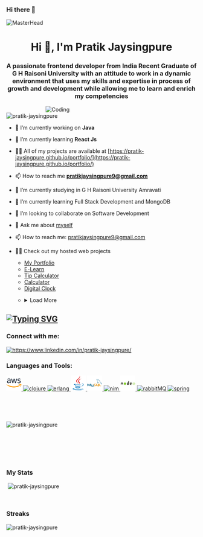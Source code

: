 ### Hi there 👋

<!--
**Pratik-Jaysingpure/Pratik-Jaysingpure** is a ✨ _special_ ✨ repository because its `README.md` (this file) appears on your GitHub profile.

Here are some ideas to get you started:

- 🔭 I’m currently working on ...
- 🌱 I’m currently learning ...
- 👯 I’m looking to collaborate on ...
- 🤔 I’m looking for help with ...
- 💬 Ask me about ...
- 📫 How to reach me: ...
- 😄 Pronouns: ...
- ⚡ Fun fact: ...
-->
![MasterHead](https://user-images.githubusercontent.com/109351602/202650321-7f4da361-f98f-4345-8df4-adf352a11322.gif)
<h1 align="center">Hi 👋, I'm Pratik Jaysingpure</h1>
<h3 align="center">A passionate frontend developer from India Recent Graduate of G H Raisoni University with an attitude to work in a dynamic environment that uses my skills and expertise in process of growth and development while allowing me to learn and enrich my competencies</h3>
<img align="right" alt="Coding" width="400" src="https://media.tenor.com/rePDfDWO3XoAAAAd/hacking.gif">


<p align="left"> <img src="https://komarev.com/ghpvc/?username=pratik-jaysingpure&label=Profile%20views&color=0e75b6&style=flat" alt="pratik-jaysingpure"/> </p>

- 🔭 I’m currently working on **Java**

- 🌱 I’m currently learning **React Js**

- 👨‍💻 All of my projects are available at [https://pratik-jaysingpure.github.io/portfolio/](https://pratik-jaysingpure.github.io/portfolio/)

- 📫 How to reach me **pratikjaysingpure9@gmail.com**
 
- 🔭 I’m currently studying in G H Raisoni University Amravati 
- 🌱 I’m currently learning Full Stack Development  and MongoDB
- 👯 I’m looking to collaborate on Software Development
- 💬 Ask me about [myself](https://pratik-jaysingpure.github.io/portfolio/)
- 📫 How to reach me: pratikjaysingpure9@gmail.com
- 👨‍💻 Check out my hosted web projects  
   - [My Portfolio ](https://pratik-jaysingpure.github.io/portfolio/)
   - [E-Learn ](https://pratik-jaysingpure.github.io/E-learn/)  
   - [Tip Calculator](https://pratik-jaysingpure.github.io/Tip-Calculator/) 
   - [Calculator](https://pratik-jaysingpure.github.io/calculator/)
   - [Digital Clock](https://pratik-jaysingpure.github.io/digital-clock/)
<ul><ul><li><details>
<summary>Load More</summary>
     <ul>
    <li><a href="https://pratik-jaysingpure.github.io/to-do/">To-DO List</a></li>
    <li><a href="https://pratik-jaysingpure.github.io/digital-clock/">Digital Clock </a></li>
    <li><a href="https://pratik-jaysingpure.github.io/colours/">Colours</a></li>
    <li><a href="https://pratik-jaysingpure.github.io/e-bike/">E-Bike</a></li>

   </ul>
</details></li></ul></ul>

## [![Typing SVG](https://readme-typing-svg.herokuapp.com?font=Lobster&size=45&duration=3000&center=true&width=1000&height=70&lines=My+Contributions;Languages+And+Tools;Github+Stats)](https://git.io/typing-svg)


<h3 align="left">Connect with me:</h3>
<p align="left">
<a href="https://www.linkedin.com/in/pratik-jaysingpure/" target="blank"><img align="center" src="https://raw.githubusercontent.com/rahuldkjain/github-profile-readme-generator/master/src/images/icons/Social/linked-in-alt.svg" alt="https://www.linkedin.com/in/pratik-jaysingpure/" height="30" width="40" /></a>
</p>

<h3 align="left">Languages and Tools:</h3>
<p align="left"> <a href="https://aws.amazon.com" target="_blank" rel="noreferrer"> <img src="https://raw.githubusercontent.com/devicons/devicon/master/icons/amazonwebservices/amazonwebservices-original-wordmark.svg" alt="aws" width="40" height="40"/> </a> <a href="https://clojure.org/" target="_blank" rel="noreferrer"> <img src="https://upload.wikimedia.org/wikipedia/commons/5/5d/Clojure_logo.svg" alt="clojure" width="40" height="40"/> </a> <a href="https://www.erlang.org/" target="_blank" rel="noreferrer"> <img src="https://www.vectorlogo.zone/logos/erlang/erlang-official.svg" alt="erlang" width="40" height="40"/> </a> <a href="https://www.java.com" target="_blank" rel="noreferrer"> <img src="https://raw.githubusercontent.com/devicons/devicon/master/icons/java/java-original.svg" alt="java" width="40" height="40"/> </a> <a href="https://www.mysql.com/" target="_blank" rel="noreferrer"> <img src="https://raw.githubusercontent.com/devicons/devicon/master/icons/mysql/mysql-original-wordmark.svg" alt="mysql" width="40" height="40"/> </a> <a href="https://nim-lang.org/" target="_blank" rel="noreferrer"> <img src="https://www.vectorlogo.zone/logos/nim-lang/nim-lang-icon.svg" alt="nim" width="40" height="40"/> </a> <a href="https://nodejs.org" target="_blank" rel="noreferrer"> <img src="https://raw.githubusercontent.com/devicons/devicon/master/icons/nodejs/nodejs-original-wordmark.svg" alt="nodejs" width="40" height="40"/>
 </a> <a href="https://www.rabbitmq.com" target="_blank" rel="noreferrer"> <img src="https://www.vectorlogo.zone/logos/rabbitmq/rabbitmq-icon.svg" alt="rabbitMQ" width="40" height="40"/> </a> <a href="https://spring.io/" target="_blank" rel="noreferrer"> <img src="https://www.vectorlogo.zone/logos/springio/springio-icon.svg" alt="spring" width="40" height="40"/> </a> </p>
  <br>
<br>
<br>


<p><img align="left" src="https://github-readme-stats.vercel.app/api/top-langs?username=pratik-jaysingpure&show_icons=true&locale=en&layout=compact" alt="pratik-jaysingpure" /></p>
<br>
<br>
<br>
<br>
<br>
<br>


<h3 align="left">My Stats</h3>
<p>&nbsp;<img align="center" src="https://github-readme-stats.vercel.app/api?username=pratik-jaysingpure&show_icons=true&locale=en" alt="pratik-jaysingpure" /></p>
<br>


<h3 align="left">Streaks</h3>
<p><img align="center" src="https://github-readme-streak-stats.herokuapp.com/?user=pratik-jaysingpure&" alt="pratik-jaysingpure" /></p>
